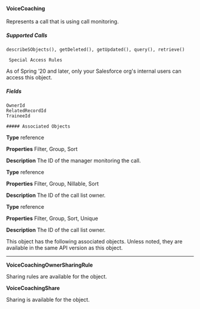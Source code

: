 #### VoiceCoaching

Represents a call that is using call monitoring.

##### Supported Calls
```
describeSObjects(), getDeleted(), getUpdated(), query(), retrieve()

 Special Access Rules

```
As of Spring ’20 and later, only your Salesforce org's internal users can access this object.

##### Fields

```
OwnerId
RelatedRecordId
TraineeId

##### Associated Objects

```

**Type**
reference

**Properties**
Filter, Group, Sort

**Description**
The ID of the manager monitoring the call.

**Type**
reference

**Properties**
Filter, Group, Nillable, Sort

**Description**
The ID of the call list owner.

**Type**
reference

**Properties**
Filter, Group, Sort, Unique

**Description**
The ID of the call list owner.


This object has the following associated objects. Unless noted, they are available in the same API version as this object.


-----

**VoiceCoachingOwnerSharingRule**

Sharing rules are available for the object.

**VoiceCoachingShare**

Sharing is available for the object.
